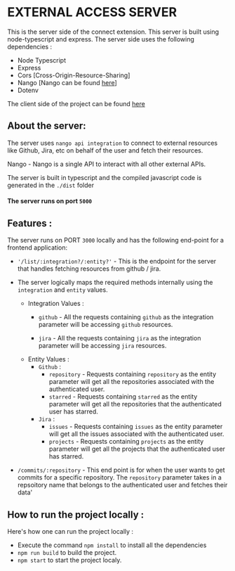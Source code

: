# EXTERNAL ACCESS SERVER

This is the server side of the connect extension. This server is built using node-typescript and express.
 The server side uses the following dependencies :
 - Node Typescript
 - Express
 - Cors [Cross-Origin-Resource-Sharing]
 - Nango [Nango can be found [here](https://www.nango.dev/)]
 - Dotenv

The client side of the project can be found [here](https://github.com/oindrila-b/connect-extension)
## About the server:
The server uses `nango api integration` to connect to external resources like Github, Jira, etc on behalf of the user and fetch their resources.

Nango - Nango is a single API to interact with all other external APIs. 

The server is built in typescript and the compiled javascript code is generated in the `./dist` folder

#### The server runs on port `5000`

## Features :
The server  runs on PORT `3000` locally and has the following end-point for a frontend application:

- `'/list/:integration?/:entity?'` - This is the endpoint for the server that handles fetching resources from github / jira. 
 - The server logically maps the required methods internally using the `integration` and `entity` values.
    - Integration Values :
        - `github`  - All the requests containing `github` as the integration parameter will be accessing `github` resources.

        - `jira` - All the requests containing `jira` as the integration parameter will be accessing `jira` resources.
    - Entity Values : 
        - `Github` :
            - `repository` - Requests containing `repository` as the entity parameter will get all the repositories associated with the authenticated user.
            - `starred` - Requests containing `starred` as the entity parameter will get all the repositories that the authenticated user has starred.
        - `Jira` :
            - `issues` - Requests containing `issues` as the entity parameter will get all the issues associated with the authenticated user.
            - `projects` - Requests containing `projects` as the entity parameter will get all the projects that the authenticated user has starred.    

 - `/commits/:repository` -  This end point is for when the user wants to get commits for a specific repository. The `repository` parameter takes in a repsoitory name that belongs to the authenticated user and fetches their data'


## How to run the project locally :
 Here's how one can run the project locally : 
  - Execute the command `npm install` to install all the dependencies
  - `npm run build` to build the project.
  - `npm start` to start the project localy.